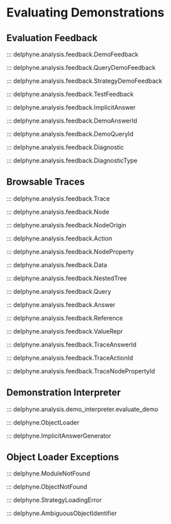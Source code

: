 # Evaluating Demonstrations

<!-- Covers demos.feedback, analysis.demo_interpreter, analysis.browsable_traces -->

## Evaluation Feedback

::: delphyne.analysis.feedback.DemoFeedback

::: delphyne.analysis.feedback.QueryDemoFeedback

::: delphyne.analysis.feedback.StrategyDemoFeedback

::: delphyne.analysis.feedback.TestFeedback

::: delphyne.analysis.feedback.ImplicitAnswer

::: delphyne.analysis.feedback.DemoAnswerId

::: delphyne.analysis.feedback.DemoQueryId

::: delphyne.analysis.feedback.Diagnostic

::: delphyne.analysis.feedback.DiagnosticType

## Browsable Traces

::: delphyne.analysis.feedback.Trace

::: delphyne.analysis.feedback.Node

::: delphyne.analysis.feedback.NodeOrigin

::: delphyne.analysis.feedback.Action

::: delphyne.analysis.feedback.NodeProperty

::: delphyne.analysis.feedback.Data

::: delphyne.analysis.feedback.NestedTree

::: delphyne.analysis.feedback.Query

::: delphyne.analysis.feedback.Answer

::: delphyne.analysis.feedback.Reference

::: delphyne.analysis.feedback.ValueRepr

::: delphyne.analysis.feedback.TraceAnswerId

::: delphyne.analysis.feedback.TraceActionId

::: delphyne.analysis.feedback.TraceNodePropertyId

## Demonstration Interpreter

::: delphyne.analysis.demo_interpreter.evaluate_demo

::: delphyne.ObjectLoader

::: delphyne.ImplicitAnswerGenerator

## Object Loader Exceptions

::: delphyne.ModuleNotFound

::: delphyne.ObjectNotFound

::: delphyne.StrategyLoadingError

::: delphyne.AmbiguousObjectIdentifier
